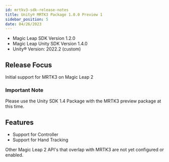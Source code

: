 ```yaml
---
id: mrtkv3-sdk-release-notes
title: Unity® MRTK3 Package 1.0.0 Preview 1
sidebar_position: 5
date: 04/26/2023
---
```


- Magic Leap SDK Version 1.2.0
- Magic Leap Unity SDK Version 1.4.0
- Unity® Version: 2022.2 (custom)

## Release Focus

Initial support for MRTK3 on Magic Leap 2

### Important Note

Please use the Unity SDK 1.4 Package with the MRTK3 preview package at this time.

## Features

- Support for Controller
- Support for Hand Tracking

Other Magic Leap 2 API's that overlap with MRTK3 are not yet configured or enabled.